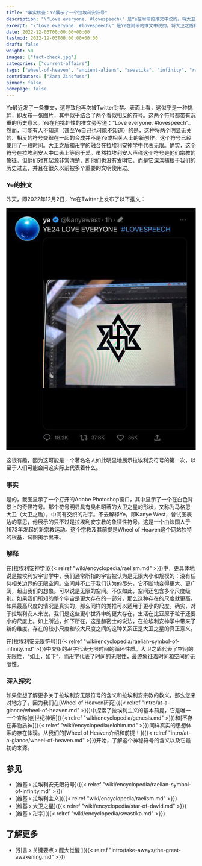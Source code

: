 ```yaml
---
title: "事实核查：Ye展示了一个拉埃利安符号"
description: "\"Love everyone. #lovespeech\" 是Ye在附带的推文中说的。将大卫之盾和卍字结合在一起的象征性符号在拉埃利安神学中代表无限。确实，这个符号在拉埃利安人中口头上等同于爱。事实核查：Ye展示了一个拉埃利安符号。将大卫之盾和卍字结合在一起的象征性符号在拉埃利安神学中代表无限。"
excerpt: "\"Love everyone. #lovespeech\" 是Ye在附带的推文中说的。将大卫之盾和卍字结合在一起的象征性符号在拉埃利安神学中代表无限。确实，这个符号在拉埃利安人中口头上等同于爱。事实核查：Ye展示了一个拉埃利安符号。将大卫之盾和卍字结合在一起的象征性符号在拉埃利安神学中代表无限。"
date: 2022-12-03T00:00:00+00:00
lastmod: 2022-12-03T00:00:00+00:00
draft: false
weight: 50
images: ["fact-check.jpg"]
categories: ["current-affairs"]
tags: ["wheel-of-heaven", "ancient-aliens", "swastika", "infinity", "raelism"]
contributors: ["Zara Zinsfuss"]
pinned: false
homepage: false
---
```


Ye最近发了一条推文，这导致他再次被Twitter封禁。表面上看，这似乎是一种挑衅，即发布一张图片，其中似乎结合了两个看似相反的符号。这两个符号都带有沉重的历史意义。Ye在他挑衅性的推文旁写道：“Love everyone. #lovespeech”。然而，可能有人不知道（甚至Ye自己也可能不知道）的是，这种将两个明显无关的、相反的符号交织在一起的合成并不是Ye或相关人士的新创作。这个符号已经使用了一段时间。大卫之盾和卍字的融合在拉埃利安神学中代表无限。确实，这个符号在拉埃利安人中口头上等同于爱。虽然拉埃利安人声称这个符号是他们宗教的象征，但他们对其起源非常清楚，即他们也没有发明它，而是它深深植根于我们的历史过去，并且在很久以前被多个重要的文明使用过。

### Ye的推文

昨天，即2022年12月2日，Ye在Twitter上发布了以下推文：

![图片](images/ye-tweet-raelian-symbol.jpg "ye-tweet-raelian-symbol.jpg")

这很有趣，因为这可能是一个著名名人如此明显地展示拉埃利安符号的第一次，以至于人们可能会问这实际上代表着什么。

### 事实

是的，截图显示了一个打开的Adobe Photoshop窗口，其中显示了一个在白色背景上的奇怪符号。那个符号明显具有臭名昭著的大卫之星的形状，又称为马格恩·大卫（大卫之盾），中间有交织的卍字。不去解释Ye，即Kanye West，曾试图表达的意思，他展示的只不过是拉埃利安宗教的象征性符号。这是一个由法国人于1973年发起的新宗教运动。这个宗教及其前提是Wheel of Heaven这个网站独特的根基，试图揭示出来。

### 解释

在[拉埃利安神学]({{< relref "wiki/encyclopedia/raelism.md" >}})中，更具体地说是拉埃利安宇宙学中，我们通常所指的宇宙被认为是无限大小和规模的：没有任何相关边界的无限空间。空间并不止于我们认为的尽头，它不断地变得更大、更广阔，超出我们的想象。可以说是无限的空间。不仅如此，空间还包含多个尺度级别。如果我们所知的整个宇宙是更大存在的一部分，那么这种存在的尺度就更高。如果最高尺度的情况是真实的，那么同样的类推可以适用于更小的尺度。确实，对于拉埃利安人来说，我们是这些更小世界中的更大存在，生活在比亚原子粒子还要小的尺度上。如上所述，如下所在，这是赫密士的说法，在拉埃利安神学中带来了新的维度。存在的较小尺度和较大尺度之间的这种关系正是大卫之星的真正意义。

在[拉埃利安无限符号]({{< relref "wiki/encyclopedia/raelian-symbol-of-infinity.md" >}})中交织的卍字代表无限时间的循环性质。大卫之盾代表了空间的无限性，“如上，如下”，而卍字代表了时间的无限性，最终象征着时间和空间的无限性。

### 深入探究

如果您想了解更多关于拉埃利安无限符号的含义和拉埃利安宗教的教义，那么您来对地方了，因为我们在[Wheel of Heaven研究]({{< relref "intro/at-a-glance/wheel-of-heaven.md" >}})中探索了拉埃利主义的基本前提，它是唯一一个宣称[创世纪神话]({{< relref "wiki/encyclopedia/genesis.md" >}})和[不存在非物质神]({{< relref "wiki/encyclopedia/elohim.md" >}})同样真实的思想体系的存在体现。从我们的[Wheel of Heaven介绍和前提！]({{< relref "intro/at-a-glance/wheel-of-heaven.md" >}})开始，了解这个神秘符号的含义以及它最初的来源。

## 参见

- [维基 › 拉埃利安无限符号]({{< relref "wiki/encyclopedia/raelian-symbol-of-infinity.md" >}})
- [维基 › 拉埃利主义]({{< relref "wiki/encyclopedia/raelism.md" >}})
- [维基 › 大卫之星]({{< relref "wiki/encyclopedia/star-of-david.md" >}})
- [维基 › 卍字]({{< relref "wiki/encyclopedia/swastika.md" >}})

## 了解更多

- [引言 › 关键要点 › 醒大觉醒 ]({{< relref "intro/take-aways/the-great-awakening.md" >}})

